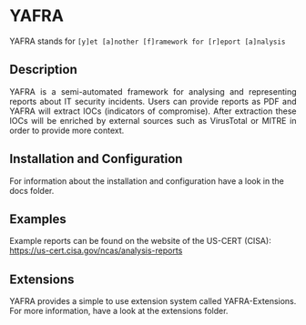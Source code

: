 # YAFRA

YAFRA stands for `[y]et [a]nother [f]ramework for [r]eport [a]nalysis `

## Description

<p align="justify">
YAFRA is a semi-automated framework for analysing and representing reports about IT security incidents. Users can provide reports as PDF and YAFRA will extract IOCs (indicators of compromise). After extraction these IOCs will be enriched by external sources such as VirusTotal or MITRE in order to provide more context.
</p>

## Installation and Configuration

For information about the installation and configuration have a look in the docs folder. 

## Examples

Example reports can be found on the website of the US-CERT (CISA): https://us-cert.cisa.gov/ncas/analysis-reports 

## Extensions

YAFRA provides a simple to use extension system called YAFRA-Extensions. For more information, have a look at the extensions folder.

